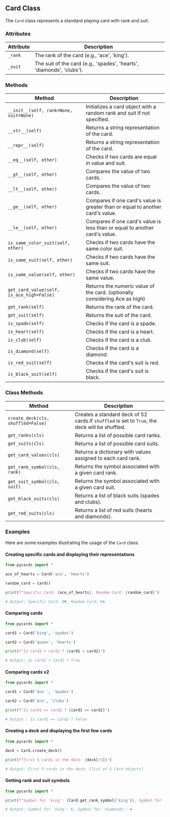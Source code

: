 ## Card Class

The `Card` class represents a standard playing card with rank and suit.

### Attributes

| Attribute | Description                                       |
|-----------|---------------------------------------------------|
| `_rank`   | The rank of the card (e.g., 'ace', 'king').      |
| `_suit`   | The suit of the card (e.g., 'spades', 'hearts', 'diamonds', 'clubs'). |

### Methods

| Method                            | Description                                                                                           |
|-----------------------------------|-------------------------------------------------------------------------------------------------------|
| `__init__(self, rank=None, suit=None)` | Initializes a card object with a random rank and suit if not specified.                          |
| `__str__(self)`                   | Returns a string representation of the card.                                                          |
| `__repr__(self)`                  | Returns a string representation of the card.                                                          |
| `__eq__(self, other)`             | Checks if two cards are equal in value and suit.                                                      |
| `__gt__(self, other)`             | Compares the value of two cards.                                                                      |
| `__lt__(self, other)`             | Compares the value of two cards.                                                                      |
| `__ge__(self, other)`             | Compares if one card's value is greater than or equal to another card's value.                        |
| `__le__(self, other)`             | Compares if one card's value is less than or equal to another card's value.                           |
| `is_same_color_suit(self, other)` | Checks if two cards have the same color suit.                                                         |
| `is_same_suit(self, other)`       | Checks if two cards have the same suit.                                                               |
| `is_same_value(self, other)`      | Checks if two cards have the same value.                                                              |
| `get_card_value(self, is_ace_high=False)` | Returns the numeric value of the card. (optionally considering Ace as high)                   |
| `get_rank(self)`                  | Returns the rank of the card.                                                                         |
| `get_suit(self)`                  | Returns the suit of the card.                                                                         |
| `is_spade(self)`                  | Checks if the card is a spade.                                                                        |
| `is_heart(self)`                  | Checks if the card is a heart.                                                                        |
| `is_club(self)`                   | Checks if the card is a club.                                                                         |
| `is_diamond(self)`                | Checks if the card is a diamond.                                                                      |
| `is_red_suit(self)`               | Checks if the card's suit is red.                                                                     |
| `is_black_suit(self)`             | Checks if the card's suit is black.                                                                   |

### Class Methods

| Method                              | Description                                                                                                |
|-------------------------------------|------------------------------------------------------------------------------------------------------------|
| `create_deck(cls, shuffled=False)`  | Creates a standard deck of 52 cards.If `shuffled` is set to `True`, the deck will be shuffled.             |
| `get_ranks(cls)`                    | Returns a list of possible card ranks.                                                                     |
| `get_suits(cls)`                    | Returns a list of possible card suits.                                                                     |
| `get_card_values(cls)`              | Returns a dictionary with values assigned to each card rank.                                               |
| `get_rank_symbol(cls, rank)`        | Returns the symbol associated with a given card rank.                                                      |
| `get_suit_symbol(cls, suit)`        | Returns the symbol associated with a given card suit.                                                      |
| `get_black_suits(cls)`              | Returns a list of black suits (spades and clubs).                                                          |
| `get_red_suits(cls)`                | Returns a list of red suits (hearts and diamonds).                                                         |

### Examples

Here are some examples illustrating the usage of the `Card` class:


#### Creating specific cards and displaying their representations
```python
from pycards import *

ace_of_hearts = Card('ace', 'hearts')

random_card = Card()

print(f"Specific Card: {ace_of_hearts}, Random Card: {random_card}")

# Output: Specific Card: A♥, Random Card: K♠
```

#### Comparing cards
```python
from pycards import *

card1 = Card('king', 'spades')

card2 = Card('queen', 'hearts')

print(f"Is card1 > card2 ? {card1 > card2}")

# Output: Is card1 > card2 ? True
```

#### Comparing cards v2
```python
from pycards import *

card1 = Card('Ace ', 'Spades')

card2 = Card('Ace', 'Clubs')

print(f"Is card1 == card2 ? {card1 == card2}")

# Output : Is card1 == card2 ? False
```

#### Creating a deck and displaying the first few cards
```python
from pycards import *

deck = Card.create_deck()

print(f"First 5 cards in the deck: {deck[:5]}")

# Output: First 5 cards in the deck: [list of 5 Card objects]
```

#### Getting rank and suit symbols
```python
from pycards import *

print(f"Symbol for 'king': {Card.get_rank_symbol('king')}, Symbol for 'diamonds': {Card.get_suit_symbol('diamonds')}")

# Output: Symbol for 'king': K, Symbol for 'diamonds': ♦
```